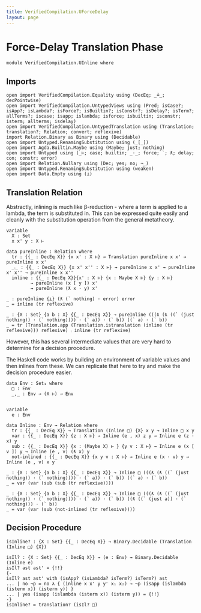```yaml
---
title: VerifiedCompilation.UForceDelay
layout: page
---
```


# Force-Delay Translation Phase
```
module VerifiedCompilation.UInline where

```
## Imports

```
open import VerifiedCompilation.Equality using (DecEq; _≟_; decPointwise)
open import VerifiedCompilation.UntypedViews using (Pred; isCase?; isApp?; isLambda?; isForce?; isBuiltin?; isConstr?; isDelay?; isTerm?; allTerms?; iscase; isapp; islambda; isforce; isbuiltin; isconstr; isterm; allterms; isdelay)
open import VerifiedCompilation.UntypedTranslation using (Translation; translation?; Relation; convert; reflexive)
import Relation.Binary as Binary using (Decidable)
open import Untyped.RenamingSubstitution using (_[_])
open import Agda.Builtin.Maybe using (Maybe; just; nothing)
open import Untyped using (_⊢; case; builtin; _·_; force; `; ƛ; delay; con; constr; error)
open import Relation.Nullary using (Dec; yes; no; ¬_)
open import Untyped.RenamingSubstitution using (weaken)
open import Data.Empty using (⊥)
```
## Translation Relation

Abstractly, inlining is much like β-reduction - where a term is applied to a lambda,
the term is substituted in. This can be expressed quite easily and cleanly with the
substitution operation from the general metatheory.

```
variable
  X : Set
  x x' y : X ⊢

data pureInline : Relation where
  tr : {{_ : DecEq X}} {x x' : X ⊢} → Translation pureInline x x' → pureInline x x'
  _⨾_ : {{_ : DecEq X}} {x x' x'' : X ⊢} → pureInline x x' → pureInline x' x'' → pureInline x x''
  inline : {{_ : DecEq X}}{x' : X ⊢} {x : Maybe X ⊢} {y : X ⊢}
         → pureInline (x [ y ]) x'
         → pureInline (ƛ x · y) x'

_ : pureInline {⊥} (ƛ (` nothing) · error) error
_ = inline (tr reflexive)

_ : {X : Set} {a b : X} {{_ : DecEq X}} → pureInline (((ƛ (ƛ ((` (just nothing)) · (` nothing)))) · (` a)) · (` b)) ((` a) · (` b))
_ = tr (Translation.app (Translation.istranslation (inline (tr reflexive))) reflexive) ⨾ inline (tr reflexive)

```
However, this has several intermediate values that are very hard to determine for a decision procedure.

The Haskell code works by building an environment of variable values and then inlines from these. We can
replicate that here to try and make the decision procedure easier.
```
data Env : Set₁ where
  □ : Env
  _,_ : Env → (X ⊢) → Env


variable
  e : Env

data Inline : Env → Relation where
  tr : {{_ : DecEq X}} → Translation (Inline □) {X} x y → Inline □ x y
  var : {{_ : DecEq X}} {z : X ⊢} → Inline (e , x) z y → Inline e (z · x) y
  sub : {{_ : DecEq X}} {x : (Maybe X) ⊢ } {y v : X ⊢} → Inline e (x [ v ]) y → Inline (e , v) (ƛ x) y
  not-inlined : {{_ : DecEq X}} {x y v : X ⊢} → Inline e (x · v) y → Inline (e , v) x y

_ : {X : Set} {a b : X} {{_ : DecEq X}} → Inline □ (((ƛ (ƛ ((` (just nothing)) · (` nothing)))) · (` a)) · (` b)) ((` a) · (` b))
_ = var (var (sub (sub (tr reflexive))))

_ : {X : Set} {a b : X} {{_ : DecEq X}} → Inline □ (((ƛ (ƛ ((` (just nothing)) · (` nothing)))) · (` a)) · (` b)) ((ƛ ((` (just a)) · (` nothing))) · (` b))
_ = var (var (sub (not-inlined (tr reflexive))))

```
## Decision Procedure

```
isInline? : {X : Set} {{_ : DecEq X}} → Binary.Decidable (Translation (Inline □) {X})

isIl? : {X : Set} {{_ : DecEq X}} → (e : Env) → Binary.Decidable (Inline e)
isIl? ast ast' = {!!}
{-
isIl? ast ast' with (isApp? (isLambda? isTerm?) isTerm?) ast
... | no ¬p = no λ { (inline x x' y y' x₁ x₂) → ¬p (isapp (islambda (isterm x)) (isterm y)) }
... | yes (isapp (islambda (isterm x)) (isterm y)) = {!!}
-}
isInline? = translation? (isIl? □)

```
